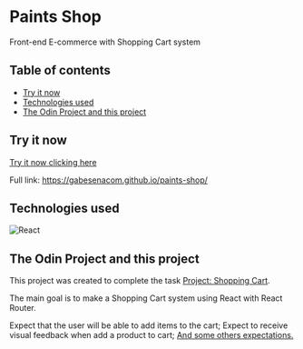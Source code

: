 # Paints Shop

Front-end E-commerce with Shopping Cart system

## Table of contents

- [Try it now](#try-it-now)
- [Technologies used](#technologies-used)
- [The Odin Project and this project](#the-odin-project-and-this-project)


## Try it now

[Try it now clicking here](https://gabesenacom.github.io/paints-shop/)

Full link:
https://gabesenacom.github.io/paints-shop/


## Technologies used

![React](https://img.shields.io/badge/react-%2320232a.svg?style=for-the-badge&logo=react&logoColor=%2361DAFB)

## The Odin Project and this project

This project was created to complete the task [Project: Shopping Cart](https://www.theodinproject.com/paths/full-stack-javascript/courses/javascript/lessons/shopping-cart).

The main goal is to make a Shopping Cart system using React with React Router.

Expect that the user will be able to add items to the cart;
Expect to receive visual feedback when add a product to cart;
[And some others expectations.](https://www.theodinproject.com/paths/full-stack-javascript/courses/javascript/lessons/shopping-cart)
